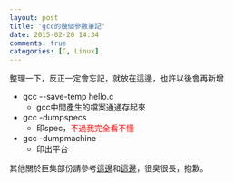 ```yaml
---
layout: post
title: 'gcc的幾個參數筆記'
date: 2015-02-20 14:34
comments: true
categories: [C, Linux]
---
```

整理一下，反正一定會忘記，就放在這邊，也許以後會再新增

* gcc --save-temp hello.c
	* gcc中間產生的檔案通通存起來
* gcc -dumpspecs
	* 印spec，<font color="red">不過我完全看不懂</font>
* gcc -dumpmachine
  * 印出平台
  
其他關於巨集部份請參考[這邊](http://wen00072-blog.logdown.com/posts/146624-talk-about-c-macros)和[這邊](http://wen00072-blog.logdown.com/posts/183770-makefile-header-file-dependency-issues)，很臭很長，抱歉。
